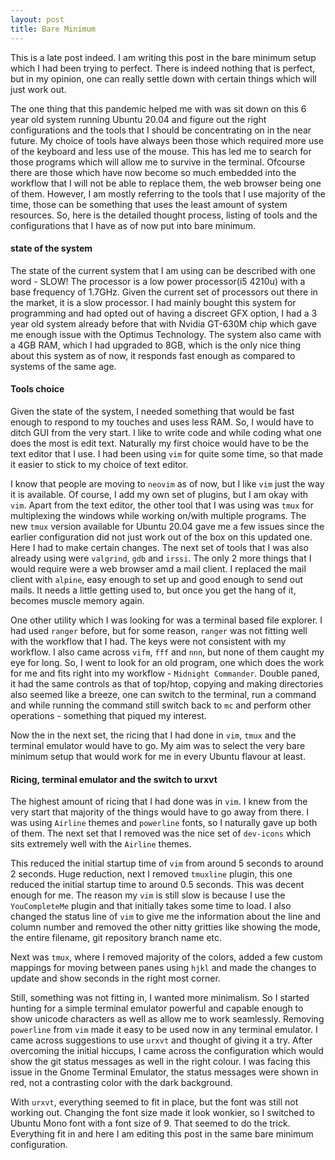 ```yaml
---
layout: post
title: Bare Minimum
---
```


This is a late post indeed. I am writing this post in the bare minimum setup which I had been trying to perfect.
There is indeed nothing that is perfect, but in my opinion, one can really settle down with certain things which
will just work out.

The one thing that this pandemic helped me with was sit down on this 6 year old system running Ubuntu 20.04 and
figure out the right configurations and the tools that I should be concentrating on in the near future. My choice
of tools have always been those which required more use of the keyboard and less use of the mouse. This has led
me to search for those programs which will allow me to survive in the terminal. Ofcourse there are those which
have now become so much embedded into the workflow that I will not be able to replace them, the web browser being
one of them. However, I am mostly referring to the tools that I use majority of the time, those can be something
that uses the least amount of system resources. So, here is the detailed thought process, listing of tools and
the configurations that I have as of now put into bare minimum.

#### state of the system
The state of the current system that I am using can be described with one word - SLOW! The processor is a low
power processor(i5 4210u) with a base frequency of 1.7GHz. Given the current set of processors out there in the
market, it is a slow processor. I had mainly bought this system for programming and had opted out of having a
discreet GFX option, I had a 3 year old system already before that with Nvidia GT-630M chip which gave me enough
issue with the Optimus Technology. The system also came with a 4GB RAM, which I had upgraded to 8GB, which is the
only nice thing about this system as of now, it responds fast enough as compared to systems of the same age.

#### Tools choice
Given the state of the system, I needed something that would be fast enough to respond to my touches and uses
less RAM. So, I would have to ditch GUI from the very start. I like to write code and while coding what one
does the most is edit text. Naturally my first choice would have to be the text editor that I use. I had been
using `vim` for quite some time, so that made it easier to stick to my choice of text editor.

I know that people are moving to `neovim` as of now, but I like `vim` just the way it is available. Of course,
I add my own set of plugins, but I am okay with `vim`. Apart from the text editor, the other tool that I was
using was `tmux` for multiplexing the windows while working on/with multiple programs. The new `tmux` version
available for Ubuntu 20.04 gave me a few issues since the earlier configuration did not just work out of the
box on this updated one. Here I had to make certain changes. The next set of tools that I was also already
using were `valgrind`, `gdb` and `irssi`. The only 2 more things that I would require were a web browser amd a
mail client. I replaced the mail client with `alpine`, easy enough to set up and good enough to send out mails. It
needs a little getting used to, but once you get the hang of it, becomes muscle memory again.

One other utility which I was looking for was a terminal based file explorer. I had used `ranger` before, but for
some reason, `ranger` was not fitting well with the workflow that I had. The keys were not consistent with my
workflow. I also came across `vifm`, `fff` and `nnn`, but none of them caught my eye for long. So, I went to look
for an old program, one which does the work for me and fits right into my workflow - `Midnight Commander`.
Double paned, it had the same controls as that of top/htop, copying and making directories also seemed like a breeze,
one can switch to the terminal, run a command and while running the command still switch back to `mc` and perform
other operations - something that piqued my interest.

Now the in the next set, the ricing that I had done in `vim`, `tmux` and the terminal emulator would have to go.
My aim was to select the very bare minimum setup that would work for me in every Ubuntu flavour at least.

#### Ricing, terminal emulator and the switch to urxvt
The highest amount of ricing that I had done was in `vim`. I knew from the very start that majority of the things
would have to go away from there. I was using `Airline` themes and `powerline` fonts, so I naturally gave up both of
them. The next set that I removed was the nice set of `dev-icons` which sits extremely well with the `Airline` themes.

This reduced the initial startup time of `vim` from around 5 seconds to around 2 seconds. Huge reduction, next I
removed `tmuxline` plugin, this one reduced the initial startup time to around 0.5 seconds. This was decent enough
for me. The reason my `vim` is still slow is because I use the `YouCompleteMe` plugin and that initially takes some
time to load. I also changed the status line of `vim` to give me the information about the line and column number and
removed the other nitty gritties like showing the mode, the entire filename, git repository branch name etc.

Next was `tmux`, where I removed majority of the colors, added a few custom mappings for moving between panes using
`hjkl` and made the changes to update and show seconds in the right most corner.

Still, something was not fitting in, I wanted more minimalism. So I started hunting for a simple terminal emulator
powerful and capable enough to show unicode characters as well as allow me to work seamlessly. Removing `powerline`
from `vim` made it easy to be used now in any terminal emulator. I came across suggestions to use `urxvt` and
thought of giving it a try. After overcoming the initial hiccups, I came across the configuration which would show
the git status messages as well in the right colour. I was facing this issue in the Gnome Terminal Emulator, the status
messages were shown in red, not a contrasting color with the dark background.

With `urxvt`, everything seemed to fit in place, but the font was still not working out. Changing the font size made
it look wonkier, so I switched to Ubuntu Mono font with a font size of 9. That seemed to do the trick. Everything fit
in and here I am editing this post in the same bare minimum configuration.
